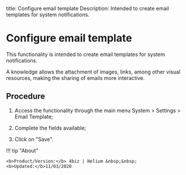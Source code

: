 title: Configure email template
Description: Intended to create email templates for system notifications.
# Configure email template

This functionality is intended to create email templates for system
notifications.

A knowledge allows the attachment of images, links, among other visual
resources, making the sharing of emails more interactive.

Procedure
-------------

1.  Access the functionality through the main menu System \> Settings \> Email
    Template;

2.  Complete the fields available;

3.  Click on "Save".

!!! tip "About"

    <b>Product/Version:</b> 4biz | Helium &nbsp;&nbsp;
    <b>Updated:</b>11/03/2020
